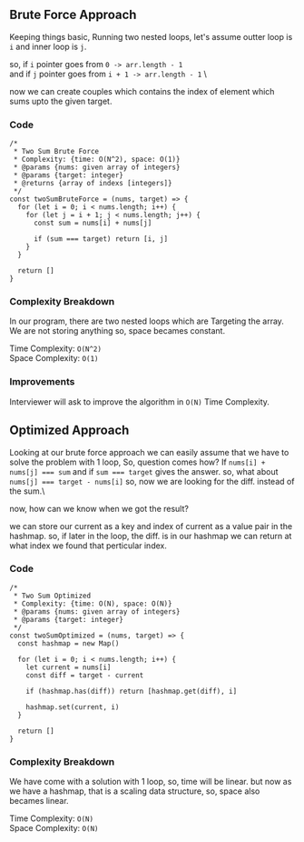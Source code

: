 ## Brute Force Approach

Keeping things basic, Running two nested loops, let's assume outter loop is `i` and inner loop is `j`.

so, if `i` pointer goes from `0 -> arr.length - 1`\
and if `j` pointer goes from `i + 1 -> arr.length - 1` \

now we can create couples which contains the index of element which sums upto the given target.

### Code

```
/*
 * Two Sum Brute Force
 * Complexity: {time: O(N^2), space: O(1)}
 * @params {nums: given array of integers}
 * @params {target: integer}
 * @returns {array of indexs [integers]}
 */
const twoSumBruteForce = (nums, target) => {
  for (let i = 0; i < nums.length; i++) {
    for (let j = i + 1; j < nums.length; j++) {
      const sum = nums[i] + nums[j]

      if (sum === target) return [i, j]
    }
  }

  return []
}
```

### Complexity Breakdown

In our program, there are two nested loops which are Targeting the array. We are not storing anything so, space becames constant.

Time Complexity: `O(N^2)`\
Space Complexity: `O(1)`

### Improvements

Interviewer will ask to improve the algorithm in `O(N)` Time Complexity.

## Optimized Approach

Looking at our brute force approach we can easily assume that we have to solve the problem with 1 loop, So, question comes how?
If `nums[i] + nums[j] === sum` and if `sum === target` gives the answer. so, what about `nums[j] === target - nums[i]` so, now we are looking for the diff. instead of the sum.\

now, how can we know when we got the result?

we can store our current as a key and index of current as a value pair in the hashmap. so, if later in the loop, the diff. is in our hashmap we can return at what index we found that perticular index.

### Code

```
/*
 * Two Sum Optimized
 * Complexity: {time: O(N), space: O(N)}
 * @params {nums: given array of integers}
 * @params {target: integer}
 */
const twoSumOptimized = (nums, target) => {
  const hashmap = new Map()

  for (let i = 0; i < nums.length; i++) {
    let current = nums[i]
    const diff = target - current

    if (hashmap.has(diff)) return [hashmap.get(diff), i]

    hashmap.set(current, i)
  }

  return []
}
```

### Complexity Breakdown

We have come with a solution with 1 loop, so, time will be linear. but now as we have a hashmap, that is a scaling data structure, so, space also becames linear.

Time Complexity: `O(N)`\
Space Complexity: `O(N)`
